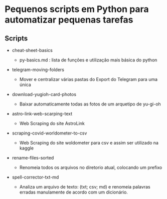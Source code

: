 # Pequenos scripts em Python para automatizar pequenas tarefas

## Scripts

+ cheat-sheet-basics
  - py-basics.md : lista de funções e utilizaçâo mais básica do python

+ telegram-moving-folders
  - Mover e centralizar várias pastas do Export do Telegram para uma única 

+ download-yugioh-card-photos
  - Baixar automaticamente todas as fotos de um arquetipo de yu-gi-oh

+ astro-link-web-scarping-text
  - Web Scraping do site AstroLink

+ scraping-covid-worldometer-to-csv
  - Web Scraping do site woldometer para csv e assim ser utilizado na kaggle

+ rename-files-sorted
  - Renomeia todos os arquivos no diretorio atual, colocando um prefixo

+ spell-corrector-txt-md
  - Analiza um arquivo de texto: (txt; csv; md) e renomeia palavras erradas manulamente de acordo com um dicionário.
